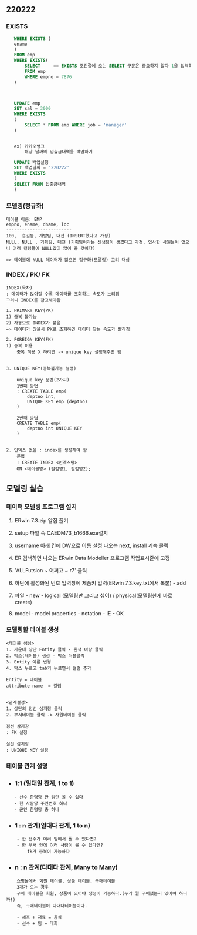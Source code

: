 ## 220222

### EXISTS
 ``` sql   
    WHERE EXISTS (
    ename
    )
    FROM emp
    WHERE EXISTS(
        SELECT     == EXISTS 조건절에 오는 SELECT 구문은 중요하지 않다 1을 입력하던 ename을 입력하던 결과는 메인쿼리의 ename으로 나옴!!
        FROM emp
        WHERE empno = 7876
    )



    UPDATE emp
    SET sal = 3000
    WHERE EXISTS
    (
        SELECT * FROM emp WHERE job = 'manager' 
    )


    ex) 카카오뱅크
        해당 날짜의 입출금내역을 백업하기

    UPDATE 백업실행
    SET 백업날짜 = '220222'
    WHERE EXISTS
    (
    SELECT FROM 입출금내역 
    )

```    
### 모델링(정규화)

    테이블 이름: EMP
    empno, ename, dname, loc
    -------------------------
    100,  홍길동, 개발팀, 대전 (INSERT했다고 가정) 
    NULL, NULL , 기획팀, 대전 (기획팀이라는 신생팀이 생겼다고 가정. 입사한 사원들이 없으니 여러 컬럼들에 NULL값이 많이 올 것이다)

    => 테이블에 NULL 데이터가 많으면 정규화(모델링) 고려 대상


### INDEX / PK/ FK

    INDEX(목차)
    : 데이터가 많아질 수록 데이터를 조회하는 속도가 느려짐
    그러니 INDEX를 참고해야함

    1. PRIMARY KEY(PK)
    1) 중복 불가능
    2) 자동으로 INDEX가 붙음 
    => 데이터가 많을시 PK로 조회하면 데이터 찾는 속도가 빨라짐

    2. FOREIGN KEY(FK)
    1) 중복 허용 
        중복 허용 X 하려면 -> unique key 설정해주면 됨
        
    
    3. UNIQUE KEY(중복불가능 설정)
    
        unique key 문법(2가지)
        1번째 방법
        : CREATE TABLE emp(
            deptno int,
            UNIQUE KEY emp (deptno)
        )

        2번째 방법
        CREATE TABLE emp(
            deptno int UNIQUE KEY 
        )


    2. 인덱스 없음 : index를 생성해야 함
        문법 
        : CREATE INDEX <인덱스명>
        ON <테이블명> (컬럼명1, 컬럼명2);


## 모델링 실습

### 데이터 모델링 프로그램 설치 
1. ERwin 7.3.zip 알집 풀기
2. setup 파일 속  CAEDM73_b1666.exe설치
3. username 아래 칸에 DW으로 이름 설정 
    나오는 next, install 계속 클릭
4. ER 검색하면 나오는 ERwin Data Modeller 프로그램 작업표시줄에 고정
5. 'ALLFutsion ~ 어쩌고 ~ r7' 클릭 
6. 하단에 활성화된 번호 입력창에 제품키 입력(ERwin 7.3.key.txt에서 복붙) -  add 

1.  파일 - new - logical (모델링만 그리고 싶어) / physical(모델링한게 바로 create)

2. model - model properties - notation - IE - OK


### 모델링할 테이블 생성
    <테이블 생성>
    1. 가운데 상단 Entity 클릭 - 흰색 바탕 클릭 
    2. 박스(테이블) 생성 - 박스 더블클릭 
    3. Entity 이름 변경 
    4. 박스 누르고 tab키 누르면서 컬럼 추가

    Entity = 테이블
    attribute name  = 컬럼


    <관계설정>
    1. 상단의 점선 삼지창 클릭
    2. 부서테이블 클릭 -> 사원테이블 클릭 

    점선 삼지창
    : FK 설정

    실선 삼지창 
    : UNIQUE KEY 설정

### 테이블 관계 설명

- ### 1:1 (일대일 관계, 1 to 1)
 ```   
    - 선수 한명당 한 팀만 올 수 있다
    - 한 사람당 주민번호 하나
    - 군인 한명당 총 하나 
```

- ### 1 : n 관계(일대다 관계, 1 to n)
```
    - 한 선수가 여러 팀에서 뛸 수 있다면? 
    - 한 부서 안에 여러 사람이 올 수 있다면?
        fk가 중복이 가능하다
```    
- ###  n : n 관계(다대다 관계, Many to Many)    
```   
    쇼핑몰에서 회원 테이블, 상품 테이블, 구매테이블
    3개가 오는 경우
    구매 테이블은 회원, 상품이 있어야 생성이 가능하다.(누가 뭘 구매했는지 있어야 하니까!) 
    즉, 구매테이블이 다대다테이블이다.

    - 셰프 + 재료 = 음식
    - 선수 + 팀 = 대회
    - 
```